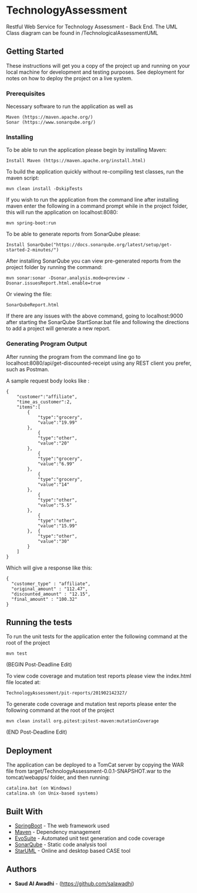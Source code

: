 # TechnologyAssessment
Restful Web Service for Technology Assessment - Back End.
The UML Class diagram can be found in /TechnologicalAssessmentUML

## Getting Started
These instructions will get you a copy of the project up and running on your local machine for development and testing purposes. See deployment for notes on how to deploy the project on a live system.

### Prerequisites
Necessary software to run the application as well as 

```
Maven (https://maven.apache.org/)
Sonar (https://www.sonarqube.org/)
```

### Installing
To be able to run the application please begin by installing Maven:

```
Install Maven (https://maven.apache.org/install.html)
```
To build the application quickly without re-compiling test classes, run the maven script:

```
mvn clean install -DskipTests
```

If you wish to run the application from the command line after installing maven enter the following in a command prompt while in the project folder, this will run the application on localhost:8080:

```
mvn spring-boot:run
```

To be able to generate reports from SonarQube please:

```
Install SonarQube("https://docs.sonarqube.org/latest/setup/get-started-2-minutes/")
```

After installing SonarQube you can view pre-generated reports from the project folder by running the command:

```
mvn sonar:sonar -Dsonar.analysis.mode=preview -Dsonar.issuesReport.html.enable=true
```

Or viewing the file:

```
SonarQubeReport.html
```

If there are any issues with the above command, going to localhost:9000 after starting the SonarQube StartSonar.bat file and following the directions to add a project will generate a new report.


### Generating Program Output
After running the program from the command line go to localhost:8080/api/get-discounted-receipt using any REST client you prefer, such as Postman.

A sample request body looks like :

```
{
	"customer":"affiliate",
	"time_as_customer":2,
	"items":[
		{
			"type":"grocery",
			"value":"19.99"
		},
			{
			"type":"other",
			"value":"20"
		},
			{
			"type":"grocery",
			"value":"6.99"
		},
			{
			"type":"grocery",
			"value":"14"
		},
			{
			"type":"other",
			"value":"5.5"
		},
			{
			"type":"other",
			"value":"15.99"
		},	{
			"type":"other",
			"value":"30"
		}
	]
}
```

Which will give a response like this:

```
{
  "customer_type" : "affiliate",
  "original_amount" : "112.47",
  "discounted_amount" : "12.15",
  "final_amount" : "100.32"
}
```

## Running the tests
To run the unit tests for the application enter the following command at the root of the project

```
mvn test
```

(BEGIN Post-Deadline Edit)

To view code coverage and mutation test reports please view the index.html file located at:

```
TechnologyAssessment/pit-reports/201902142327/
```

To generate code coverage and mutation test reports please enter the following command at the root of the project

```
mvn clean install org.pitest:pitest-maven:mutationCoverage
```
(END Post-Deadline Edit)

## Deployment
The application can be deployed to a TomCat server by copying the WAR file from target/TechnologyAssessment-0.0.1-SNAPSHOT.war to the tomcat/webapps/ folder, and then running:

```
catalina.bat (on Windows)
catalina.sh (on Unix-based systems)
```

## Built With
* [SpringBoot](http://start.spring.io) - The web framework used
* [Maven](https://maven.apache.org/) - Dependency management
* [EvoSuite](http://www.evosuite.org) - Automated unit test generation and code coverage
* [SonarQube](https://www.sonarqube.org/) - Static code analysis tool
* [StarUML](http://staruml.io/) - Online and desktop based CASE tool

## Authors
* **Saud Al Awadhi** - (https://github.com/salawadhi)
